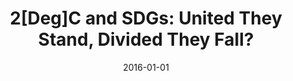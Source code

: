 ---
title: "2[Deg]C and SDGs: United They Stand, Divided They Fall?"
collection: publications
permalink: /publications/35
date: 2016-01-01
venue: "Environmental Research Letters"
citation: "von Stechow, Christoph, Minx, Jan C., Riahi, Keywan, Jewell, Jessica, McCollum, David L., <b>Callaghan, Max W.</b>, Bertram, Christoph, Luderer, Gunnar, Baiocchi, Giovanni. (2016). &quot;2[Deg]C and SDGs: United They Stand, Divided They Fall?.&quot; <i>Environmental Research Letters</i>. 11(3)."
doi: "10.1088/1748-9326/11/3/034022"
---